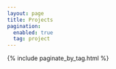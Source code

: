 ```yaml
---
layout: page
title: Projects
pagination:
  enabled: true
  tag: project
---
```


{% include paginate_by_tag.html %}

